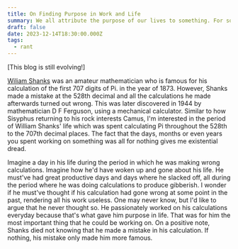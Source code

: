 ```yaml
---
title: On Finding Purpose in Work and Life
summary: We all attribute the purpose of our lives to something. For some its their work or their craft. For others its the people in their lives, children and so on. We all need to define a purpose for our actions and need something to look forward to.
draft: false
date: 2023-12-14T18:30:00.000Z
tags:
  - rant
---
```


[This blog is still evolving!]

[Wiliam Shanks](https://en.wikipedia.org/wiki/William_Shanks) was an amateur mathematician who is famous for his calculation of the first 707 digits of Pi.  in the year of 1873. However, Shanks made a mistake at the 528th decimal and all the calculations he made afterwards turned out wrong. This was later discovered in 1944 by mathematician D F Ferguson, using a mechanical calculator. Similar to how Sisyphus returning to his rock interests Camus, I'm interested in the period of William Shanks' life which was spent calculating Pi throughout the 528th to the 707th decimal places. The fact that the days, months or even years you spent working on something was all for nothing gives me existential dread. 

Imagine a day in his life during the period in which he was making wrong calculations. Imagine how he'd have woken up and gone about his life. He must've had great productive days and days where he slacked off, all during the period where he was doing calculations to produce gibberish. I wonder if he must've thought if his calculation had gone wrong at some point in the past, rendering all his work useless. One may never know, but I'd like to argue that he never thought so. He passionately worked on his calculations everyday because that's what gave him purpose in life. That was for him the most important thing that he could be working on. On a positive note, Shanks died not knowing that he made a mistake in his calculation. If nothing, his mistake only made him more famous.

 
